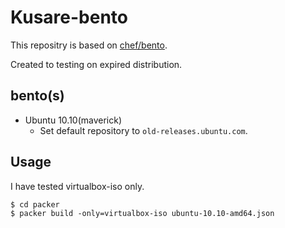 # Kusare-bento


This repositry is based on [chef/bento](https://github.com/chef/bento).

Created to testing on expired distribution.

## bento(s)

- Ubuntu 10.10(maverick)
    - Set default repository to `old-releases.ubuntu.com`.

## Usage

I have tested virtualbox-iso only.

```
$ cd packer
$ packer build -only=virtualbox-iso ubuntu-10.10-amd64.json
````


